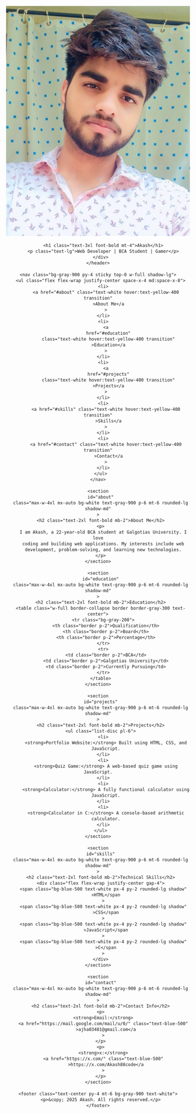 <!DOCTYPE html>
<html lang="en">
  <head>
    <meta charset="UTF-8" />
    <meta name="viewport" content="width=device-width, initial-scale=1.0" />
    <script
      src="https://kit.fontawesome.com/a076d05399.js"
      crossorigin="anonymous"
    ></script>
    <script src="https://cdn.tailwindcss.com"></script>
    <title>Akash's Portfolio</title>
  </head>
  <body class="bg-gradient-to-r from-cyan-500 to-yellow-500 text-white">
    <header class="text-center py-8">
      <div class="flex flex-col items-center">
        <img src="./assets/akash.jpg" class="w-32 h-32 rounded-full border-4 border-white shadow-lg" />


        <h1 class="text-3xl font-bold mt-4">Akash</h1>
        <p class="text-lg">Web Developer | BCA Student | Gamer</p>
      </div>
    </header>

    <nav class="bg-gray-900 py-4 sticky top-0 w-full shadow-lg">
      <ul class="flex flex-wrap justify-center space-x-4 md:space-x-8">
        <li>
          <a href="#about" class="text-white hover:text-yellow-400 transition"
            >About Me</a
          >
        </li>
        <li>
          <a
            href="#education"
            class="text-white hover:text-yellow-400 transition"
            >Education</a
          >
        </li>
        <li>
          <a
            href="#projects"
            class="text-white hover:text-yellow-400 transition"
            >Projects</a
          >
        </li>
        <li>
          <a href="#skills" class="text-white hover:text-yellow-400 transition"
            >Skills</a
          >
        </li>
        <li>
          <a href="#contact" class="text-white hover:text-yellow-400 transition"
            >Contact</a
          >
        </li>
      </ul>
    </nav>

    <section
      id="about"
      class="max-w-4xl mx-auto bg-white text-gray-900 p-6 mt-6 rounded-lg shadow-md"
    >
      <h2 class="text-2xl font-bold mb-2">About Me</h2>
      <p>
        I am Akash, a 22-year-old BCA student at Galgotias University. I love
        coding and building web applications. My interests include web
        development, problem-solving, and learning new technologies.
      </p>
    </section>

    <section
      id="education"
      class="max-w-4xl mx-auto bg-white text-gray-900 p-6 mt-6 rounded-lg shadow-md"
    >
      <h2 class="text-2xl font-bold mb-2">Education</h2>
      <table class="w-full border-collapse border border-gray-300 text-center">
        <tr class="bg-gray-200">
          <th class="border p-2">Qualification</th>
          <th class="border p-2">Board</th>
          <th class="border p-2">Percentage</th>
        </tr>
        <tr>
          <td class="border p-2">BCA</td>
          <td class="border p-2">Galgotias University</td>
          <td class="border p-2">Currently Pursuing</td>
        </tr>
      </table>
    </section>

    <section
      id="projects"
      class="max-w-4xl mx-auto bg-white text-gray-900 p-6 mt-6 rounded-lg shadow-md"
    >
      <h2 class="text-2xl font-bold mb-2">Projects</h2>
      <ul class="list-disc pl-6">
        <li>
          <strong>Portfolio Website:</strong> Built using HTML, CSS, and
          JavaScript.
        </li>
        <li>
          <strong>Quiz Game:</strong> A web-based quiz game using JavaScript.
        </li>
        <li>
          <strong>Calculator:</strong> A fully functional calculator using
          JavaScript.
        </li>
        <li>
          <strong>Calculator in C:</strong> A console-based arithmetic
          calculator.
        </li>
      </ul>
    </section>

    <section
      id="skills"
      class="max-w-4xl mx-auto bg-white text-gray-900 p-6 mt-6 rounded-lg shadow-md"
    >
      <h2 class="text-2xl font-bold mb-2">Technical Skills</h2>
      <div class="flex flex-wrap justify-center gap-4">
        <span class="bg-blue-500 text-white px-4 py-2 rounded-lg shadow"
          >HTML</span
        >
        <span class="bg-blue-500 text-white px-4 py-2 rounded-lg shadow"
          >CSS</span
        >
        <span class="bg-blue-500 text-white px-4 py-2 rounded-lg shadow"
          >JavaScript</span
        >
        <span class="bg-blue-500 text-white px-4 py-2 rounded-lg shadow"
          >C</span
        >
      </div>
    </section>

    <section
      id="contact"
      class="max-w-4xl mx-auto bg-white text-gray-900 p-6 mt-6 rounded-lg shadow-md"
    >
      <h2 class="text-2xl font-bold mb-2">Contact Info</h2>
      <p>
        <strong>Email:</strong>
        <a href="https://mail.google.com/mail/u/0/" class="text-blue-500"
          >ajha03481@gmail.com</a
        >
      </p>
      <p>
        <strong>x:</strong>
        <a href="https://x.com/" class="text-blue-500"
          >https://x.com/Akash88code</a
        >
      </p>
    </section>

    <footer class="text-center py-4 mt-6 bg-gray-900 text-white">
      <p>&copy; 2025 Akash. All rights reserved.</p>
    </footer>
  </body>
</html>
